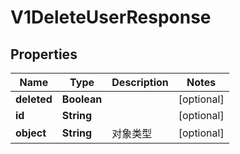
# V1DeleteUserResponse

## Properties
Name | Type | Description | Notes
------------ | ------------- | ------------- | -------------
**deleted** | **Boolean** |  |  [optional]
**id** | **String** |  |  [optional]
**object** | **String** | 对象类型 |  [optional]




